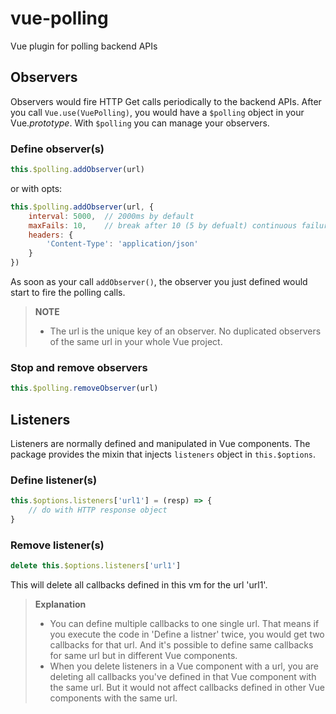 # vue-polling
Vue plugin for polling backend APIs

## Observers
Observers would fire HTTP Get calls periodically to the backend APIs.
After you call `Vue.use(VuePolling)`, you would have a `$polling` object in your Vue._prototype_. With `$polling` you can manage your observers.

### Define observer(s)

```js
this.$polling.addObserver(url)
```

or with opts:

```js
this.$polling.addObserver(url, {
    interval: 5000,  // 2000ms by default
    maxFails: 10,    // break after 10 (5 by defualt) continuous failures
    headers: {
        'Content-Type': 'application/json'
    }
})
```

As soon as your call `addObserver()`, the observer you just defined would start to fire the polling calls.

> **NOTE**
> * The url is the unique key of an observer. No duplicated observers of the same url in your whole Vue project.

### Stop and remove observers

```js
this.$polling.removeObserver(url)
```

## Listeners

Listeners are normally defined and manipulated in Vue components.
The package provides the mixin that injects `listeners` object in `this.$options`.

### Define listener(s)

```js
this.$options.listeners['url1'] = (resp) => {
    // do with HTTP response object
}
```

### Remove listener(s)

```js
delete this.$options.listeners['url1']
```

This will delete all callbacks defined in this vm for the url 'url1'.

> **Explanation**
> * You can define multiple callbacks to one single url. That means if you execute the code in 'Define a listner' twice, you would get two callbacks for that url. And it's possible to define same callbacks for same url but in different Vue components.
> * When you delete listeners in a Vue component with a url, you are deleting all callbacks you've defined in that Vue component with the same url. But it would not affect callbacks defined in other Vue components with the same url.
